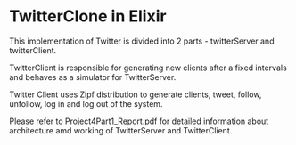 # TwitterClone in Elixir

This implementation of Twitter is divided into 2 parts - twitterServer and twitterClient.

TwitterClient is responsible for generating new clients after a fixed intervals and behaves as a simulator for TwitterServer.

Twitter Client uses Zipf distribution to generate clients, tweet, follow, unfollow, log in and log out of the system.

Please refer to Project4Part1_Report.pdf for detailed information about architecture amd working of TwitterServer and TwitterClient.
